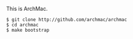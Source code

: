 This is ArchMac.

    $ git clone http://github.com/archmac/archmac
    $ cd archmac
    $ make bootstrap

